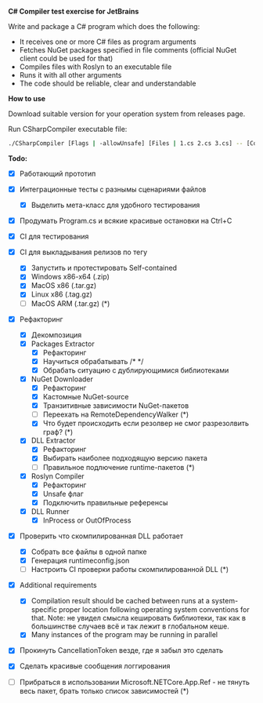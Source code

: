 **C# Compiler test exercise for JetBrains**

Write and package a C# program which does the following:

- It receives one or more C# files as program arguments
- Fetches NuGet packages specified in file comments (official NuGet client could be used for that)
- Compiles files with Roslyn to an executable file
- Runs it with all other arguments 
- The code should be reliable, clear and understandable

**How to use**

Download suitable version for your operation system from releases page.

Run CSharpCompiler executable file:

```bash
./CSharpCompiler [Flags | -allowUnsafe] [Files | 1.cs 2.cs 3.cs] -- [Compiled program arguments | 1 2 3]
```

**Todo:**

- [x] Работающий прототип
- [x] Интеграционные тесты с разнымы сценариями файлов
  - [x] Выделить мета-класс для удобного тестирования
- [x] Продумать Program.cs и всякие красивые остановки на Ctrl+C
- [x] CI для тестирования
- [x] CI для выкладывания релизов по тегу
  - [x] Запустить и протестировать Self-contained
  - [x] Windows x86-x64 (.zip)
  - [x] MacOS x86 (.tar.gz)
  - [x] Linux x86 (.tag.gz)
  - [ ] MacOS ARM (.tar.gz) (*)
- [x] Рефакторинг
  - [x] Декомпозиция
  - [x] Packages Extractor
    - [x] Рефакторинг
    - [x] Научиться обрабатывать /* */
    - [x] Обрабать ситуацию с дублирующимися библиотеками
  - [x] NuGet Downloader
    - [x] Рефакторинг
    - [x] Кастомные NuGet-source
    - [x] Транзитивные зависимости NuGet-пакетов
    - [ ] Переехать на RemoteDependencyWalker (*)
    - [x] Что будет происходить если резолвер не смог разрезолвить граф? (*)
  - [x] DLL Extractor
    - [x] Рефакторинг
    - [x] Выбирать наиболее подходящую версию пакета
    - [ ] Правильное подлючение runtime-пакетов (*)
  - [x] Roslyn Compiler
    - [x] Рефакторинг
    - [x] Unsafe флаг
    - [x] Подключить правильные референсы
  - [x] DLL Runner
    - [x] InProcess or OutOfProcess
- [x] Проверить что скомпилированная DLL работает
  - [x] Собрать все файлы в одной папке
  - [x] Генерация runtimeconfig.json
  - [ ] Настроить CI проверки работы скомпилированной DLL (*)
- [x] Additional requirements

  - [x] Compilation result should be cached between runs at a system-specific proper location following
    operating system conventions for that. Note: не увидел смысла кешировать библиотеки, так как в большинстве случаев всё и так лежит в глобальном кеше.
  - [x] Many instances of the program may be running in parallel
- [x] Прокинуть CancellationToken везде, где я забыл это сделать
- [x] Сделать красивые сообщения логгирования
- [ ] Прибраться в использовании Microsoft.NETCore.App.Ref - не тянуть весь пакет, брать только список зависимостей (*)
